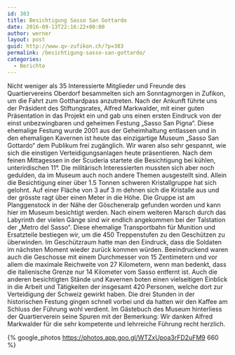 ```yaml
---
id: 383
title: Besichtigung Sasso San Gottardo
date: 2016-09-13T22:16:22+00:00
author: werner
layout: post
guid: http://www.qv-zufikon.ch/?p=383
permalink: /besichtigung-sasso-san-gottardo/
categories:
  - Berichte
---
```

<p class="p1">
  Nicht weniger als 35 Interessierte Mitglieder und Freunde des Quartiervereins Oberdorf besammelten sich am Sonntagmorgen in Zufikon, um die Fahrt zum Gotthardpass anzutreten. Nach der Ankunft führte uns der Präsident des Stiftungsrates, Alfred Markwalder, mit einer guten Präsentation in das Projekt ein und gab uns einen ersten Eindruck von der einst unbezwingbaren und geheimen Festung „Sasso San Pigna“. Diese ehemalige Festung wurde 2001 aus der Geheimhaltung entlassen und in den ehemaligen Kavernen ist heute das einzigartige Museum „Sasso San Gottardo“ dem Publikum frei zugänglich. Wir waren also sehr gespannt, wie sich die einstigen Verteidigungsanlagen heute präsentieren. Nach dem feinen Mittagessen in der Scuderia startete die Besichtigung bei kühlen, unterirdischen 11°. Die militärisch Interessierten mussten sich aber noch gedulden, da im Museum auch noch andere Themen ausgestellt sind. Allein die Besichtigung einer über 1.5 Tonnen schweren Kristallgruppe hat sich gelohnt. Auf einer Fläche von 3 auf 3 m dehnen sich die Kristalle aus und der grösste ragt über einen Meter in die Höhe. Die Gruppe ist am Planggenstock in der Nähe der Göscheneralp gefunden worden und kann hier im Museum besichtigt werden. Nach einem weiteren Marsch durch das Labyrinth der vielen Gänge sind wir endlich angekommen bei der Talstation der „Metro del Sasso“. Diese ehemalige Transportbahn für Munition und Ersatzteile bestiegen wir, um die 450 Treppenstufen zu den Geschützen zu überwinden. Im Geschützraum hatte man den Eindruck, dass die Soldaten im nächsten Moment wieder zurück kommen würden. Beeindruckend waren auch die Geschosse mit einem Durchmesser von 15 Zentimetern und vor allem die maximale Reichweite von 27 Kilometern, wenn man bedenkt, dass die italienische Grenze nur 14 Kilometer vom Sasso entfernt ist. Auch die anderen besichtigten Stände und Kavernen boten einen vielseitigen Einblick in die Arbeit und Tätigkeiten der insgesamt 420 Personen, welche dort zur Verteidigung der Schweiz gewirkt haben. Die drei Stunden in der historischen Festung gingen schnell vorbei und da hatten wir den Kaffee am Schluss der Führung wohl verdient. Im Gästebuch des Museum hinterliess der Quartierverein seine Spuren mit der Bemerkung: Wir danken Alfred Markwalder für die sehr kompetente und lehrreiche Führung recht herzlich.
</p>

{% google_photos https://photos.app.goo.gl/WTZxUpoa3rFD2uFM9 660 %}
